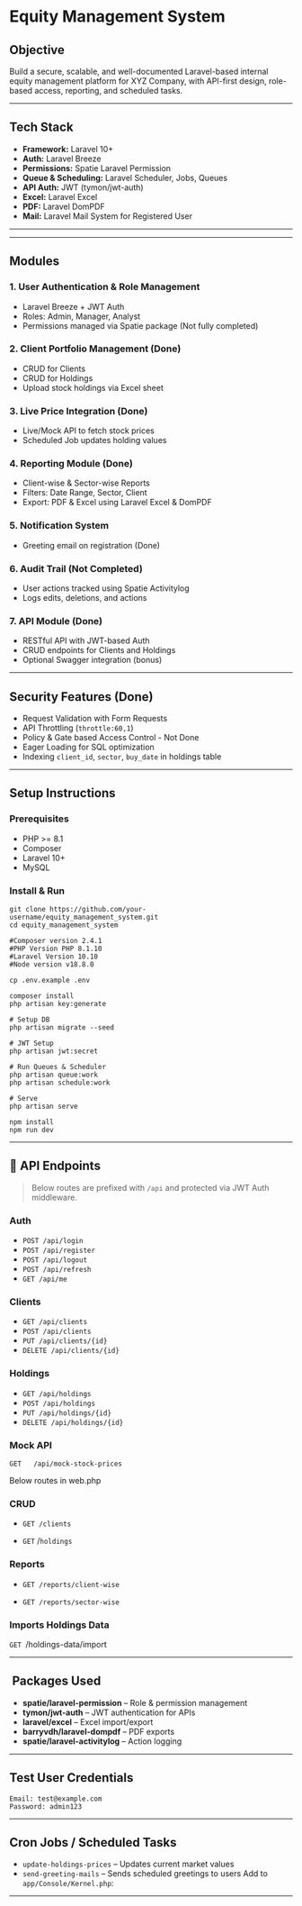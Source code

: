 # Equity Management System

## Objective

Build a secure, scalable, and well-documented Laravel-based internal equity management platform for XYZ Company, with API-first design, role-based access, reporting, and scheduled tasks.

---

## Tech Stack

* **Framework:** Laravel 10+
* **Auth:** Laravel Breeze
* **Permissions:** Spatie Laravel Permission
* **Queue & Scheduling:** Laravel Scheduler, Jobs, Queues
* **API Auth:** JWT (tymon/jwt-auth)
* **Excel:** Laravel Excel
* **PDF:** Laravel DomPDF
* **Mail:** Laravel Mail System for Registered User

---

---

## Modules

### 1. User Authentication & Role Management

* Laravel Breeze + JWT Auth
* Roles: Admin, Manager, Analyst
* Permissions managed via Spatie package (Not fully completed)

### 2. Client Portfolio Management (Done)

* CRUD for Clients
* CRUD for Holdings
* Upload stock holdings via Excel sheet

### 3. Live Price Integration (Done)

* Live/Mock API to fetch stock prices
* Scheduled Job updates holding values

### 4. Reporting Module (Done)

* Client-wise & Sector-wise Reports
* Filters: Date Range, Sector, Client
* Export: PDF & Excel using Laravel Excel & DomPDF

### 5. Notification System 

* Greeting email on registration (Done)

### 6. Audit Trail (Not Completed)

* User actions tracked using Spatie Activitylog
* Logs edits, deletions, and actions

### 7. API Module (Done)

* RESTful API with JWT-based Auth
* CRUD endpoints for Clients and Holdings
* Optional Swagger integration (bonus)

---

## Security Features (Done)

* Request Validation with Form Requests
* API Throttling (`throttle:60,1`)
* Policy & Gate based Access Control - Not Done
* Eager Loading for SQL optimization
* Indexing `client_id`, `sector`, `buy_date` in holdings table

---

## Setup Instructions

### Prerequisites

* PHP >= 8.1
* Composer
* Laravel 10+
* MySQL

### Install & Run

```
git clone https://github.com/your-username/equity_management_system.git
cd equity_management_system

#Composer version 2.4.1
#PHP Version PHP 8.1.10
#Laravel Version 10.10
#Node version v18.8.0

cp .env.example .env

composer install
php artisan key:generate

# Setup DB
php artisan migrate --seed

# JWT Setup
php artisan jwt:secret

# Run Queues & Scheduler
php artisan queue:work
php artisan schedule:work

# Serve
php artisan serve

npm install 
npm run dev

```

---

## 🧪 API Endpoints

> Below routes are prefixed with `/api` and protected via JWT Auth middleware.

### Auth

* `POST /api/login`
* `POST /api/register`
* `POST /api/logout`
* `POST /api/refresh`
* `GET /api/me`

### Clients

* `GET /api/clients`
* `POST /api/clients`
* `PUT /api/clients/{id}`
* `DELETE /api/clients/{id}`

### Holdings

* `GET /api/holdings`
* `POST /api/holdings`
* `PUT /api/holdings/{id}`
* `DELETE /api/holdings/{id}`

### Mock API

```
GET   /api/mock-stock-prices
```

Below routes in web.php

### CRUD

* `GET /clients`

* `GET` /`holdings`

### Reports

* `GET /reports/client-wise`

* `GET /reports/sector-wise`

### Imports Holdings Data

`GET `/holdings-data/import

---

##  Packages Used

* **spatie/laravel-permission** – Role & permission management
* **tymon/jwt-auth** – JWT authentication for APIs
* **laravel/excel** – Excel import/export
* **barryvdh/laravel-dompdf** – PDF exports
* **spatie/laravel-activitylog** – Action logging

---

## Test User Credentials

```
Email: test@example.com
Password: admin123
```

---

## Cron Jobs / Scheduled Tasks

* `update-holdings-prices` – Updates current market values
* `send-greeting-mails` – Sends scheduled greetings to users
  Add to `app/Console/Kernel.php`:

---
